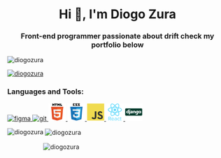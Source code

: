 <h1 align="center">Hi 👋, I'm Diogo Zura</h1>
<h3 align="center">Front-end programmer passionate about drift check my portfolio below</h3>

<p align="left"><img src="https://komarev.com/ghpvc/?username=diogozura&label=Profile%20views&color=0e75b6&style=flat" alt="diogozura"/> </p>

<p align="left"> <a href="https://github.com/ryo-ma/github-profile-trophy"><img src="https://github-profile-trophy.vercel.app/?username=diogozura&theme=discord" alt="diogozura" /></a> </p>

<h3 align="left">Languages and Tools:</h3>
<p align="left">  </a>  </a> <a href="https://www.figma.com/" target="_blank"> <img src="https://www.vectorlogo.zone/logos/figma/figma-icon.svg" alt="figma" width="40" height="40"/> </a> <a href="https://git-scm.com/" target="_blank"> <img src="https://www.vectorlogo.zone/logos/git-scm/git-scm-icon.svg" alt="git" width="40" height="40"/> </a> <a href="https://www.w3.org/html/" target="_blank"> <img src="https://raw.githubusercontent.com/devicons/devicon/master/icons/html5/html5-original-wordmark.svg" alt="html5" width="40" height="40"/> <a href="https://www.w3schools.com/css/" target="_blank"> <img src="https://raw.githubusercontent.com/devicons/devicon/master/icons/css3/css3-original-wordmark.svg" alt="css3" width="40" height="40"/> </a> <a href="https://developer.mozilla.org/en-US/docs/Web/JavaScript" target="_blank"> <img src="https://raw.githubusercontent.com/devicons/devicon/master/icons/javascript/javascript-original.svg" alt="javascript" width="40" height="40"/> </a> <a href="https://reactjs.org/" target="_blank"> <img src="https://raw.githubusercontent.com/devicons/devicon/master/icons/react/react-original-wordmark.svg" alt="react" width="40" height="40"/> <a href="https://www.djangoproject.com/" target="_blank"> <img src="https://raw.githubusercontent.com/devicons/devicon/master/icons/django/django-original.svg" alt="django" width="40" height="40"/> </a> </p>

<p><img align="left" height="140em" src="https://github-readme-stats.vercel.app/api/top-langs?username=diogozura&show_icons=true&locale=en&layout=compact&theme=tokyonight" alt="diogozura" /></p>

<p>&nbsp;<img align="center" height="140em" src="https://github-readme-stats.vercel.app/api?username=diogozura&show_icons=true&locale=en&theme=tokyonight" alt="diogozura" /></p>

<p><img align="center"  src="https://github-readme-streak-stats.herokuapp.com/?user=diogozura&theme=tokyonight" alt="diogozura" /></p>
